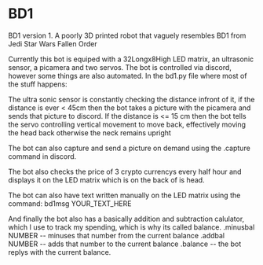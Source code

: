 # BD1
BD1 version 1. A poorly 3D printed robot that vaguely resembles BD1 from Jedi Star Wars Fallen Order


Currently this bot is equiped with a 32Longx8High LED matrix, an ultrasonic sensor, a picamera and two servos.
The bot is controlled via discord, however some things are also automated.
In the bd1.py file where most of the stuff happens:

The ultra sonic sensor is constantly checking the distance infront of it, if the distance is ever < 45cm then the bot takes a picture with the picamera and sends that picture to discord. If the distance is <= 15 cm then the bot tells the servo controlling vertical movement to move back, effectively moving the head back otherwise the neck remains upright

The bot can also capture and send a picture on demand using the .capture command in discord.

The bot also checks the price of 3 crypto currencys every half hour and displays it on the LED matrix which is on the back of is head.

The bot can also have text written manually on the LED matrix using the command:
bd1msg YOUR_TEXT_HERE

And finally the bot also has a basically addition and subtraction calulator, which I use to track my spending, which is why its called balance.
.minusbal NUMBER -- minuses that number from the current balance
.addbal NUMBER -- adds that number to the current balance
.balance -- the bot replys with the current balance.
